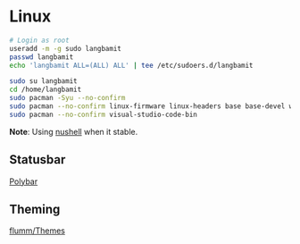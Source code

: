 # Linux

```bash
# Login as root
useradd -m -g sudo langbamit
passwd langbamit
echo 'langbamit ALL=(ALL) ALL' | tee /etc/sudoers.d/langbamit

sudo su langbamit
cd /home/langbamit
sudo pacman -Syu --no-confirm
sudo pacman --no-confirm linux-firmware linux-headers base base-devel wget fish sddm awesome git
sudo pacman --no-confirm visual-studio-code-bin
```

**Note**: Using [nushell](https/github.com/nushell/nushell) when it stable.

## Statusbar

[Polybar](https://github.com/polybar/polybar)


## Theming

[flumm/Themes](https://github.com/flumm/Themes)